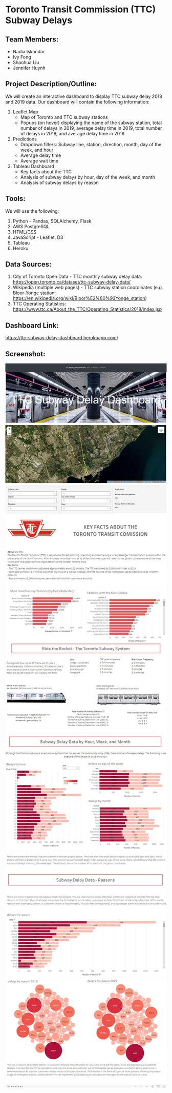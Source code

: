 # Toronto Transit Commission (TTC) Subway Delays

## **Team Members:**
- Nadia Iskandar
- Ivy Fong
- Shaohua Liu
- Jennifer Huynh

## **Project Description/Outline:**
We will create an interactive dashboard to display TTC subway delay 2018 and 2019 data. Our dashboard will contain the following information:

1.	Leaflet Map
	- Map of Toronto and TTC subway stations
	- Popups (on hover) displaying the name of the subway station, total number of delays in 2019, average delay time in 2019, total number of delays in 2018, and average delay time in 2018
2.	Predictions
	- Dropdown filters: Subway line, station, direction, month, day of the week, and hour
	- Average delay time 
	- Average wait time 
3.	Tableau Dashboard 
	- Key facts about the TTC
	- Analysis of subway delays by hour, day of the week, and month
	- Analysis of subway delays by reason

## **Tools:**
We will use the following:
1. Python - Pandas, SQLAlchemy, Flask
2. AWS PostgreSQL
3. HTML/CSS
4. JavaScript - Leaflet, D3
5. Tableau
6. Heroku

## **Data Sources:**
1.	City of Toronto Open Data - TTC monthly subway delay data: https://open.toronto.ca/dataset/ttc-subway-delay-data/
2.	Wikipedia (multiple web pages) - TTC subway station coordinates (e.g. Bloor-Yonge station: https://en.wikipedia.org/wiki/Bloor%E2%80%93Yonge_station)
3. 	TTC Operating Statistics: https://www.ttc.ca/About_the_TTC/Operating_Statistics/2018/index.jsp

## **Dashboard Link:**
https://ttc-subway-delay-dashboard.herokuapp.com/

## **Screenshot:**
![screenshot1.jpg](Screenshots/Screenshot1.JPG)
![screenshot2.jpg](Screenshots/Screenshot2.JPG)
![screenshot3.jpg](Screenshots/Screenshot3.JPG)
![screenshot4.jpg](Screenshots/Screenshot4.JPG)
![screenshot5.jpg](Screenshots/Screenshot5.JPG)
![screenshot6.jpg](Screenshots/Screenshot6.JPG)
